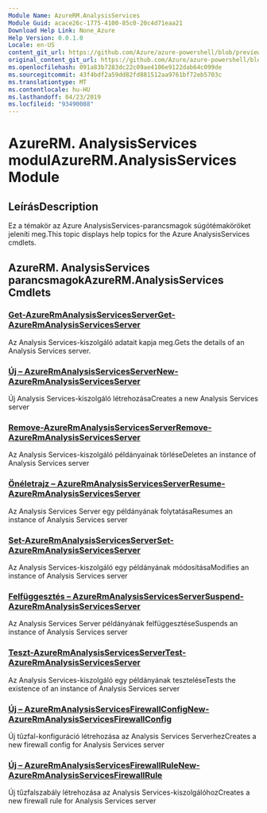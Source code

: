 ```yaml
---
Module Name: AzureRM.AnalysisServices
Module Guid: acace26c-1775-4100-85c0-20c4d71eaa21
Download Help Link: None_Azure
Help Version: 0.0.1.0
Locale: en-US
content_git_url: https://github.com/Azure/azure-powershell/blob/preview/src/ResourceManager/AnalysisServices/Commands.AnalysisServices/help/AzureRM.AnalysisServices.md
original_content_git_url: https://github.com/Azure/azure-powershell/blob/preview/src/ResourceManager/AnalysisServices/Commands.AnalysisServices/help/AzureRM.AnalysisServices.md
ms.openlocfilehash: 091a83b7283dc22c09ae4106e9122dab64c099de
ms.sourcegitcommit: 43f4bdf2a59dd82fd881512aa9761bf72eb5703c
ms.translationtype: MT
ms.contentlocale: hu-HU
ms.lasthandoff: 04/23/2019
ms.locfileid: "93490088"
---
```

# <span data-ttu-id="bd453-101">AzureRM. AnalysisServices modul</span><span class="sxs-lookup"><span data-stu-id="bd453-101">AzureRM.AnalysisServices Module</span></span>
## <span data-ttu-id="bd453-102">Leírás</span><span class="sxs-lookup"><span data-stu-id="bd453-102">Description</span></span>
<span data-ttu-id="bd453-103">Ez a témakör az Azure AnalysisServices-parancsmagok súgótémaköröket jeleníti meg.</span><span class="sxs-lookup"><span data-stu-id="bd453-103">This topic displays help topics for the Azure AnalysisServices cmdlets.</span></span>

## <span data-ttu-id="bd453-104">AzureRM. AnalysisServices parancsmagok</span><span class="sxs-lookup"><span data-stu-id="bd453-104">AzureRM.AnalysisServices Cmdlets</span></span>
### [<span data-ttu-id="bd453-105">Get-AzureRmAnalysisServicesServer</span><span class="sxs-lookup"><span data-stu-id="bd453-105">Get-AzureRmAnalysisServicesServer</span></span>](Get-AzureRmAnalysisServicesServer.md)
<span data-ttu-id="bd453-106">Az Analysis Services-kiszolgáló adatait kapja meg.</span><span class="sxs-lookup"><span data-stu-id="bd453-106">Gets the details of an Analysis Services server.</span></span>

### [<span data-ttu-id="bd453-107">Új – AzureRmAnalysisServicesServer</span><span class="sxs-lookup"><span data-stu-id="bd453-107">New-AzureRmAnalysisServicesServer</span></span>](New-AzureRmAnalysisServicesServer.md)
<span data-ttu-id="bd453-108">Új Analysis Services-kiszolgáló létrehozása</span><span class="sxs-lookup"><span data-stu-id="bd453-108">Creates a new Analysis Services server</span></span>

### [<span data-ttu-id="bd453-109">Remove-AzureRmAnalysisServicesServer</span><span class="sxs-lookup"><span data-stu-id="bd453-109">Remove-AzureRmAnalysisServicesServer</span></span>](Remove-AzureRmAnalysisServicesServer.md)
<span data-ttu-id="bd453-110">Az Analysis Services-kiszolgáló példányainak törlése</span><span class="sxs-lookup"><span data-stu-id="bd453-110">Deletes an instance of Analysis Services server</span></span>

### [<span data-ttu-id="bd453-111">Önéletrajz – AzureRmAnalysisServicesServer</span><span class="sxs-lookup"><span data-stu-id="bd453-111">Resume-AzureRmAnalysisServicesServer</span></span>](Resume-AzureRmAnalysisServicesServer.md)
<span data-ttu-id="bd453-112">Az Analysis Services Server egy példányának folytatása</span><span class="sxs-lookup"><span data-stu-id="bd453-112">Resumes an instance of Analysis Services server</span></span>

### [<span data-ttu-id="bd453-113">Set-AzureRmAnalysisServicesServer</span><span class="sxs-lookup"><span data-stu-id="bd453-113">Set-AzureRmAnalysisServicesServer</span></span>](Set-AzureRmAnalysisServicesServer.md)
<span data-ttu-id="bd453-114">Az Analysis Services-kiszolgáló egy példányának módosítása</span><span class="sxs-lookup"><span data-stu-id="bd453-114">Modifies  an instance of Analysis Services server</span></span>

### [<span data-ttu-id="bd453-115">Felfüggesztés – AzureRmAnalysisServicesServer</span><span class="sxs-lookup"><span data-stu-id="bd453-115">Suspend-AzureRmAnalysisServicesServer</span></span>](Suspend-AzureRmAnalysisServicesServer.md)
<span data-ttu-id="bd453-116">Az Analysis Services Server példányának felfüggesztése</span><span class="sxs-lookup"><span data-stu-id="bd453-116">Suspends an instance of Analysis Services server</span></span>

### [<span data-ttu-id="bd453-117">Teszt-AzureRmAnalysisServicesServer</span><span class="sxs-lookup"><span data-stu-id="bd453-117">Test-AzureRmAnalysisServicesServer</span></span>](Test-AzureRmAnalysisServicesServer.md)
<span data-ttu-id="bd453-118">Az Analysis Services-kiszolgáló egy példányának tesztelése</span><span class="sxs-lookup"><span data-stu-id="bd453-118">Tests the existence of an instance of Analysis Services server</span></span>

### [<span data-ttu-id="bd453-119">Új – AzureRmAnalysisServicesFirewallConfig</span><span class="sxs-lookup"><span data-stu-id="bd453-119">New-AzureRmAnalysisServicesFirewallConfig</span></span>](New-AzureRmAnalysisServicesFirewallConfig.md)
<span data-ttu-id="bd453-120">Új tűzfal-konfiguráció létrehozása az Analysis Services Serverhez</span><span class="sxs-lookup"><span data-stu-id="bd453-120">Creates a new firewall config for Analysis Services server</span></span>

### [<span data-ttu-id="bd453-121">Új – AzureRmAnalysisServicesFirewallRule</span><span class="sxs-lookup"><span data-stu-id="bd453-121">New-AzureRmAnalysisServicesFirewallRule</span></span>](New-AzureRmAnalysisServicesFirewallRule.md)
<span data-ttu-id="bd453-122">Új tűzfalszabály létrehozása az Analysis Services-kiszolgálóhoz</span><span class="sxs-lookup"><span data-stu-id="bd453-122">Creates a new firewall rule for Analysis Services server</span></span>

